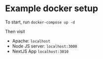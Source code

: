 # Example docker setup
To start, run `docker-compose up -d`

Then visit 
- Apache: `localhost`
- Node JS server: `localhost:3000`
- NextJS App `localhost:3010`